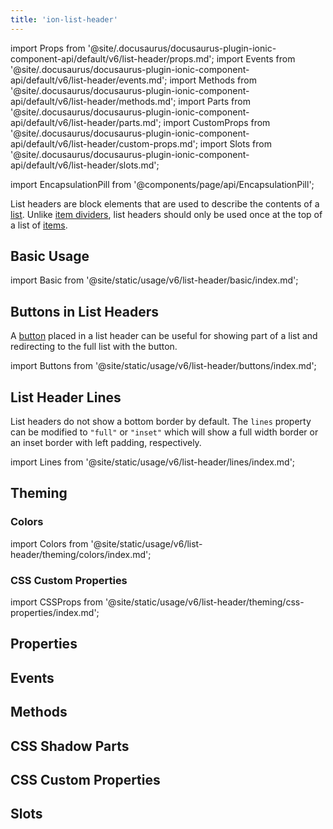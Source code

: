 ```yaml
---
title: 'ion-list-header'
---
```


import Props from '@site/.docusaurus/docusaurus-plugin-ionic-component-api/default/v6/list-header/props.md';
import Events from '@site/.docusaurus/docusaurus-plugin-ionic-component-api/default/v6/list-header/events.md';
import Methods from '@site/.docusaurus/docusaurus-plugin-ionic-component-api/default/v6/list-header/methods.md';
import Parts from '@site/.docusaurus/docusaurus-plugin-ionic-component-api/default/v6/list-header/parts.md';
import CustomProps from '@site/.docusaurus/docusaurus-plugin-ionic-component-api/default/v6/list-header/custom-props.md';
import Slots from '@site/.docusaurus/docusaurus-plugin-ionic-component-api/default/v6/list-header/slots.md';

import EncapsulationPill from '@components/page/api/EncapsulationPill';

<EncapsulationPill type="shadow" />

List headers are block elements that are used to describe the contents of a [list](./list). Unlike [item dividers](./item-divider), list headers should only be used once at the top of a list of [items](./item).

## Basic Usage

import Basic from '@site/static/usage/v6/list-header/basic/index.md';

<Basic />

## Buttons in List Headers

A [button](./button) placed in a list header can be useful for showing part of a list and redirecting to the full list with the button.

import Buttons from '@site/static/usage/v6/list-header/buttons/index.md';

<Buttons />

## List Header Lines

List headers do not show a bottom border by default. The `lines` property can be modified to `"full"` or `"inset"` which will show a full width border or an inset border with left padding, respectively.

import Lines from '@site/static/usage/v6/list-header/lines/index.md';

<Lines />

## Theming

### Colors

import Colors from '@site/static/usage/v6/list-header/theming/colors/index.md';

<Colors />

### CSS Custom Properties

import CSSProps from '@site/static/usage/v6/list-header/theming/css-properties/index.md';

<CSSProps />

## Properties

<Props />

## Events

<Events />

## Methods

<Methods />

## CSS Shadow Parts

<Parts />

## CSS Custom Properties

<CustomProps />

## Slots

<Slots />
